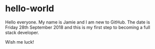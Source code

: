 # hello-world

Hello everyone. My name is Jamie and I am new to GitHub. The date is Friday 28th September 2018 and this is my first step to becoming a full stack developer.

Wish me luck!
